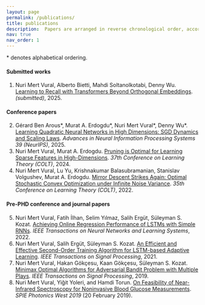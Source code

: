 ```yaml
---
layout: page
permalink: /publications/
title: publications
description:  Papers are arranged in reverse chronological order, according to the date they are submitted to the arXiv. 
nav: true
nav_order: 1
---
```

\* denotes  alphabetical ordering.

#### Submitted works
1.  Nuri Mert Vural, Alberto Bietti, Mahdi Soltanolkotabi, Denny Wu. [Learning to Recall with Transformers Beyond Orthogonal Embeddings](). *(submitted)*, 2025.


#### Conference papers
2. Gérard Ben Arous\*, Murat A. Erdogdu\*, Nuri Mert Vural\*, Denny Wu\*. [Learning Quadratic Neural Networks in High Dimensions: SGD Dynamics and Scaling Laws](https://arxiv.org/abs/2508.03688).  *Advances in Neural Information Processing Systems 39 (NeurIPS)*, 2025. 
3. Nuri Mert Vural, Murat A. Erdogdu. [Pruning is Optimal for Learning Sparse Features in High-Dimensions](https://arxiv.org/abs/2406.08658). *37th Conference on Learning Theory (COLT)*, 2024.  
4. Nuri Mert Vural, Lu Yu, Krishnakumar Balasubramanian, Stanislav Volgushev, Murat A. Erdogdu.  [Mirror Descent Strikes Again: Optimal Stochastic Convex Optimization under Infinite Noise Variance](https://arxiv.org/abs/2202.11632). *35th Conference on Learning Theory (COLT)*, 2022.  

#### Pre-PHD conference and journal papers    
5. Nuri Mert Vural,  Fatih İlhan, Selim Yılmaz, Salih Ergüt, Süleyman S. Kozat.  [Achieving Online Regression Performance of LSTMs with Simple RNNs](https://arxiv.org/abs/2005.08948). *IEEE Transactions on Neural Networks and Learning Systems*,    2022. 
6. Nuri Mert Vural,  Salih Ergüt,  Süleyman S. Kozat. [An Efficient and Effective Second-Order Training Algorithm for LSTM-based Adaptive Learning](https://arxiv.org/abs/1910.09857). *IEEE Transactions on Signal Processing*,  2021.  
7. Nuri Mert  Vural,  Hakan Gökçesu,  Kaan Gökçesu,   Süleyman S. Kozat. [Minimax Optimal Algorithms for Adversarial Bandit Problem with Multiple Plays](https://arxiv.org/abs/1911.11122).  *IEEE Transactions on Signal Processing*, 2019.  
8. Nuri Mert Vural, Yiğit Yoleri, and Hamdi Torun. [On Feasibility of Near-Infrared Spectroscopy for Noninvasive Blood Glucose Measurements](https://www.spiedigitallibrary.org/conference-proceedings-of-spie/10885/2503852/On-feasibility-of-near-infrared-spectroscopy-for-noninvasive-blood-glucose/10.1117/12.2503852.short?SSO=1).   *SPIE Photonics West 2019* (20 February 2019). 
